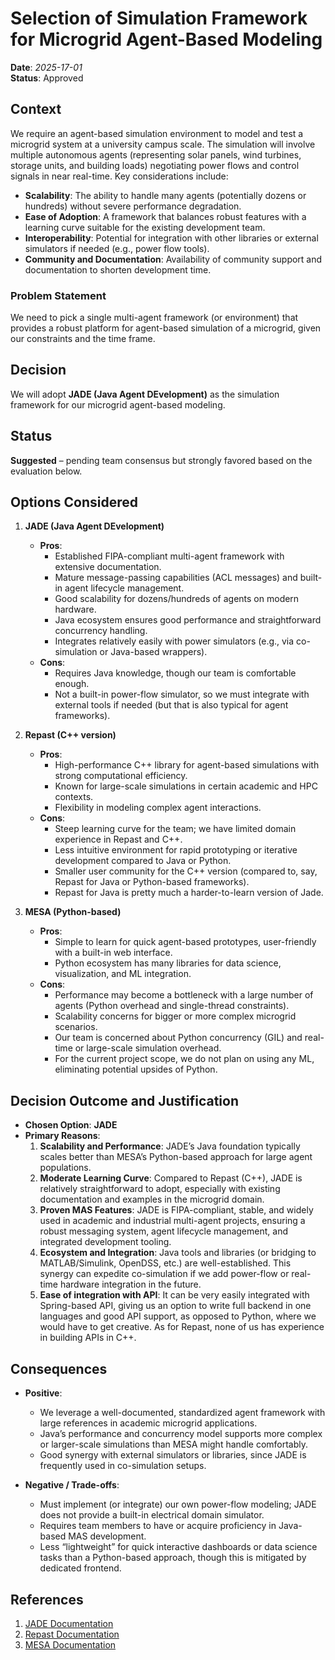 # Selection of Simulation Framework for Microgrid Agent-Based Modeling

**Date**: *2025-17-01*  
**Status**: Approved

## Context
We require an agent-based simulation environment to model and test a microgrid system at a university campus scale. The simulation will involve multiple autonomous agents (representing solar panels, wind turbines, storage units, and building loads) negotiating power flows and control signals in near real-time. Key considerations include:

- **Scalability**: The ability to handle many agents (potentially dozens or hundreds) without severe performance degradation.  
- **Ease of Adoption**: A framework that balances robust features with a learning curve suitable for the existing development team.  
- **Interoperability**: Potential for integration with other libraries or external simulators if needed (e.g., power flow tools).  
- **Community and Documentation**: Availability of community support and documentation to shorten development time.  

### Problem Statement
We need to pick a single multi-agent framework (or environment) that provides a robust platform for agent-based simulation of a microgrid, given our constraints and the time frame.

## Decision
We will adopt **JADE (Java Agent DEvelopment)** as the simulation framework for our microgrid agent-based modeling.

## Status
**Suggested** – pending team consensus but strongly favored based on the evaluation below.

## Options Considered

1. **JADE (Java Agent DEvelopment)**
   - **Pros**:
     - Established FIPA-compliant multi-agent framework with extensive documentation.
     - Mature message-passing capabilities (ACL messages) and built-in agent lifecycle management.
     - Good scalability for dozens/hundreds of agents on modern hardware.
     - Java ecosystem ensures good performance and straightforward concurrency handling.
     - Integrates relatively easily with power simulators (e.g., via co-simulation or Java-based wrappers).
   - **Cons**:
     - Requires Java knowledge, though our team is comfortable enough.
     - Not a built-in power-flow simulator, so we must integrate with external tools if needed (but that is also typical for agent frameworks).

2. **Repast (C++ version)**
   - **Pros**:
     - High-performance C++ library for agent-based simulations with strong computational efficiency.
     - Known for large-scale simulations in certain academic and HPC contexts.
     - Flexibility in modeling complex agent interactions.
   - **Cons**:
     - Steep learning curve for the team; we have limited domain experience in Repast and C++.
     - Less intuitive environment for rapid prototyping or iterative development compared to Java or Python.
     - Smaller user community for the C++ version (compared to, say, Repast for Java or Python-based frameworks).
     - Repast for Java is pretty much a harder-to-learn version of Jade.

3. **MESA (Python-based)**
    - **Pros**:
      - Simple to learn for quick agent-based prototypes, user-friendly with a built-in web interface.
      - Python ecosystem has many libraries for data science, visualization, and ML integration.
   - **Cons**:
     - Performance may become a bottleneck with a large number of agents (Python overhead and single-thread constraints).
     - Scalability concerns for bigger or more complex microgrid scenarios.
     - Our team is concerned about Python concurrency (GIL) and real-time or large-scale simulation overhead.
     - For the current project scope, we do not plan on using any ML, eliminating potential upsides of Python.

## Decision Outcome and Justification

- **Chosen Option**: **JADE**  
- **Primary Reasons**:
  1. **Scalability and Performance**: JADE’s Java foundation typically scales better than MESA’s Python-based approach for large agent populations.  
  2. **Moderate Learning Curve**: Compared to Repast (C++), JADE is relatively straightforward to adopt, especially with existing documentation and examples in the microgrid domain.  
  3. **Proven MAS Features**: JADE is FIPA-compliant, stable, and widely used in academic and industrial multi-agent projects, ensuring a robust messaging system, agent lifecycle management, and integrated development tooling.  
  4. **Ecosystem and Integration**: Java tools and libraries (or bridging to MATLAB/Simulink, OpenDSS, etc.) are well-established. This synergy can expedite co-simulation if we add power-flow or real-time hardware integration in the future.
  5. **Ease of integration with API**: It can be very easily integrated with Spring-based API, giving us an option to write full backend in one languages and good API support, as opposed to Python, where we would have to get creative. As for Repast, none of us has experience in building APIs in C++.

## Consequences

- **Positive**:
  - We leverage a well-documented, standardized agent framework with large references in academic microgrid applications.
  - Java’s performance and concurrency model supports more complex or larger-scale simulations than MESA might handle comfortably.
  - Good synergy with external simulators or libraries, since JADE is frequently used in co-simulation setups.

- **Negative / Trade-offs**:
  - Must implement (or integrate) our own power-flow modeling; JADE does not provide a built-in electrical domain simulator.
  - Requires team members to have or acquire proficiency in Java-based MAS development.
  - Less “lightweight” for quick interactive dashboards or data science tasks than a Python-based approach, though this is mitigated by dedicated frontend.

## References
1. [JADE Documentation](https://jade.tilab.com/)
2. [Repast Documentation](https://repast.github.io/) 
3. [MESA Documentation](https://mesa.readthedocs.io/en/master/)
